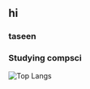 ## hi
### taseen 
### Studying compsci

![Top Langs](https://github-readme-stats-rho-three-25.vercel.app/api/top-langs/?username=Yabek9000&layout=compact&theme=dark&cache_seconds=0)
